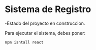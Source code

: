 <h1> Sistema de Registro</h1> 

-Estado del proyecto en construccion.

Para ejecutar el sistema, debes poner:

```npm isntall react```
